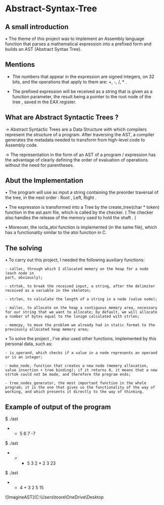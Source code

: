 # Abstract-Syntax-Tree

## A small introduction

• The theme of this project was to implement an Assembly language function that parses a mathematical expression into a prefixed form and builds an AST (Abstract Syntax Tree).

## Mentions 

- The numbers that appear in the expression are signed integers, on 32 bits, and the operations that apply to them are: +, -, /, * . 

- The prefixed expression will be received as a string that is given as a function parameter, the result being a pointer to the root node of the tree , saved in the EAX register.

## What are Abstract Syntactic Trees ?

-> Abstract Syntactic Trees are a Data Structure with which compilers represent the structure of a program. After traversing the AST, a compiler generates the metadata needed to transform from high-level code to Assembly code.

-> The representation in the form of an AST of a program / expression has the advantage of clearly defining the order of evaluation of operations without the need for parentheses.


## Abut the Implementation

• The program will use as input a string containing the preorder traversal of the tree, in the next order : Root , Left, Right .

• The expression is transformed into a Tree by the create_tree(char * token) function in the ast.asm file, which is called by the checker. 
 ( The checker also handles the release of the memory used to hold the shaft . )

• Moreover, the iocla_atoi function is implemented (in the same file), which has a functionality similar to the atoi function in C.
## The solving 

• To carry out this project, I needed the following auxiliary functions:

    - calloc, through which I allocated memory on the heap for a node (each node in
    part, obviously);
    
    - strtok, to break the received input, a string, after the delimiter  received as a variable in the skeleton;
    
    - strlen, to calculate the length of a string in a node (value node);
    
    - malloc, to allocate on the heap a contiguous memory area, necessary for our string that we want to allocate; by default, we will allocate a number of bytes equal to the lunigm calculated with strlen;
    
    - memcpy, to move the problem we already had in static format to the previously allocated heap memory area;

• To solve the project , I've also used other functions, implemented by this personal data, such as:
 
    - is_operand, which checks if a value in a node represents an operand or is an integer;
    
    - make_node, function that creates a new node (memory allocation, value insertion + tree binding); if it returns 0, it means that a new strtok could not be made, and therefore the program ends;
    
    - tree_nodes_generator, the most important function in the whole program; it is the one that gives us the functionality of the way of working, and which presents it directly to the way of thinking.
    
   ## Example of output of the program
   
$ ./ast
* -  5 6 7
-7

$ ./ast
+ + * 5 3 2 * 2 3 
23

$ ./ast 
- * 4 + 3 2 5
15

![ImagineAST](C:\Users\toore\OneDrive\Desktop
